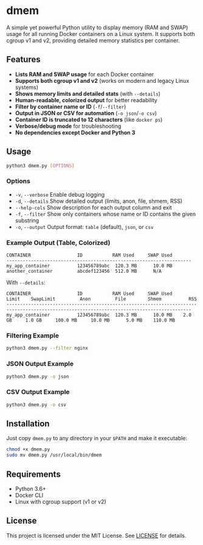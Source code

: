 # dmem

A simple yet powerful Python utility to display memory (RAM and SWAP) usage for all running Docker containers on a Linux system. It supports both cgroup v1 and v2, providing detailed memory statistics per container.

## Features
- **Lists RAM and SWAP usage** for each Docker container
- **Supports both cgroup v1 and v2** (works on modern and legacy Linux systems)
- **Shows memory limits and detailed stats** (with `--details`)
- **Human-readable, colorized output** for better readability
- **Filter by container name or ID** (`-f`/`--filter`)
- **Output in JSON or CSV for automation** (`-o json`/`-o csv`)
- **Container ID is truncated to 12 characters** (like `docker ps`)
- **Verbose/debug mode** for troubleshooting
- **No dependencies except Docker and Python 3**

## Usage
```bash
python3 dmem.py [OPTIONS]
```

### Options
- `-v`, `--verbose`      Enable debug logging
- `-d`, `--details`      Show detailed output (limits, anon, file, shmem, RSS)
- `--help-cols`          Show description for each output column and exit
- `-f`, `--filter`       Show only containers whose name or ID contains the given substring
- `-o`, `--output`       Output format: `table` (default), `json`, or `csv`

### Example Output (Table, Colorized)
```
CONTAINER                 ID           RAM Used     SWAP Used
--------------------------------------------------------------------
my_app_container          123456789abc  120.3 MB      10.0 MB
another_container         abcdef123456  512.0 MB      N/A
```

With `--details`:
```
CONTAINER                 ID           RAM Used     SWAP Used        Limit    SwapLimit         Anon         File        Shmem          RSS
------------------------------------------------------------------------------------------------------------------------------------------
my_app_container          123456789abc  120.3 MB      10.0 MB    2.0 GB     1.0 GB     100.0 MB     10.0 MB      5.0 MB    110.0 MB
```

### Filtering Example
```bash
python3 dmem.py --filter nginx
```

### JSON Output Example
```bash
python3 dmem.py -o json
```

### CSV Output Example
```bash
python3 dmem.py -o csv
```

## Installation
Just copy `dmem.py` to any directory in your `$PATH` and make it executable:
```bash
chmod +x dmem.py
sudo mv dmem.py /usr/local/bin/dmem
```

## Requirements
- Python 3.6+
- Docker CLI
- Linux with cgroup support (v1 or v2)

## License
This project is licensed under the MIT License. See [LICENSE](LICENSE) for details.
